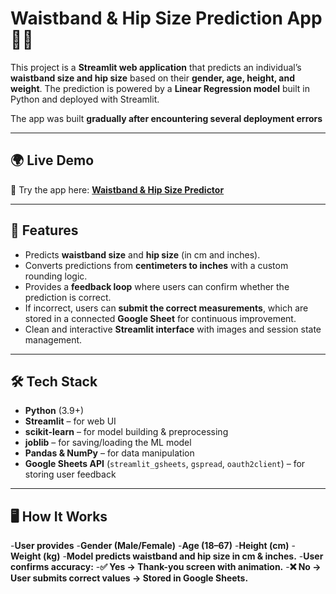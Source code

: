 # Waistband & Hip Size Prediction App 👖✨  

This project is a **Streamlit web application** that predicts an individual’s **waistband size and hip size** based on their **gender, age, height, and weight**. The prediction is powered by a **Linear Regression model** built in Python and deployed with Streamlit.  

The app was built **gradually after encountering several deployment errors**  

---

## 🌍 Live Demo  

🚀 Try the app here: **[Waistband & Hip Size Predictor](https://waistbandapp-ys7vlhzvtfnwpmnvvl3fcq.streamlit.app/)**  

---

## 🚀 Features  
- Predicts **waistband size** and **hip size** (in cm and inches).  
- Converts predictions from **centimeters to inches** with a custom rounding logic.  
- Provides a **feedback loop** where users can confirm whether the prediction is correct.  
- If incorrect, users can **submit the correct measurements**, which are stored in a connected **Google Sheet** for continuous improvement.  
- Clean and interactive **Streamlit interface** with images and session state management.  

---

## 🛠 Tech Stack  
- **Python** (3.9+)  
- **Streamlit** – for web UI  
- **scikit-learn** – for model building & preprocessing  
- **joblib** – for saving/loading the ML model  
- **Pandas & NumPy** – for data manipulation  
- **Google Sheets API** (`streamlit_gsheets`, `gspread`, `oauth2client`) – for storing user feedback  

---
## 🖥️ How It Works
-**User provides**
-**Gender (Male/Female)**
-**Age (18–67)**
-**Height (cm)**
-**Weight (kg)**
-**Model predicts waistband and hip size in cm & inches.**
-**User confirms accuracy:**
-**✅ Yes → Thank-you screen with animation.**
-**❌ No → User submits correct values → Stored in Google Sheets.**


